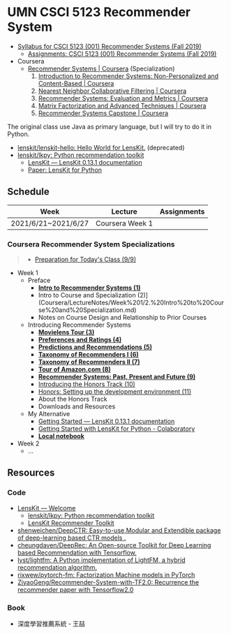 # UMN CSCI 5123 Recommender System

* [Syllabus for CSCI 5123 (001) Recommender Systems (Fall 2019)](https://canvas.umn.edu/courses/135116/assignments/syllabus)
  * [Assignments: CSCI 5123 (001) Recommender Systems (Fall 2019)](https://canvas.umn.edu/courses/135116/assignments)
* Coursera
  * [Recommender Systems | Coursera](https://www.coursera.org/specializations/recommender-systems) (Specialization)
    1. [Introduction to Recommender Systems: Non-Personalized and Content-Based | Coursera](https://www.coursera.org/learn/recommender-systems-introduction)
    2. [Nearest Neighbor Collaborative Filtering | Coursera](https://www.coursera.org/learn/collaborative-filtering)
    3. [Recommender Systems: Evaluation and Metrics | Coursera](https://www.coursera.org/learn/recommender-metrics)
    4. [Matrix Factorization and Advanced Techniques | Coursera](https://www.coursera.org/learn/matrix-factorization)
    5. [Recommender Systems Capstone | Coursera](https://www.coursera.org/learn/recommeder-systems-capstone)

The original class use Java as primary language, but I will try to do it in Python.

* [lenskit/lenskit-hello: Hello World for LensKit.](https://github.com/lenskit/lenskit-hello) (deprecated)
* [lenskit/lkpy: Python recommendation toolkit](https://github.com/lenskit/lkpy)
  * [LensKit — LensKit 0.13.1 documentation](https://lkpy.readthedocs.io/en/stable/)
  * [Paper: LensKit for Python](https://arxiv.org/pdf/1809.03125.pdf)

## Schedule

| Week                | Lecture         | Assignments |
| ------------------- | --------------- | ----------- |
| 2021/6/21~2021/6/27 | Coursera Week 1 |             |

### Coursera Recommender System Specializations

> * [Preparation for Today's Class (9/9)](https://canvas.umn.edu/courses/135116/assignments/775192)

* Week 1
  * Preface
    * [**Intro to Recommender Systems (1)**](Coursera/LectureNotes/Week%201/1.%20Intro%20to%20Recommender%20Systems.md)
    * Intro to Course and Specialization (2)](Coursera/LectureNotes/Week%201/2.%20Intro%20to%20Course%20and%20Specialization.md)
    * Notes on Course Design and Relationship to Prior Courses
  * Introducing Recommender Systems
    * [**Movielens Tour (3)**](Coursera/LectureNotes/Week%201/3.%20Movielens%20Tour.md)
    * [**Preferences and Ratings (4)**](Coursera/LectureNotes/Week%201/4.%20Preferences%20and%20Ratings.md)
    * [**Predictions and Recommendations (5)**](Coursera/LectureNotes/Week%201/5.%20Predictions%20and%20Recommendations.md)
    * [**Taxonomy of Recommenders I (6)**](Coursera/LectureNotes/Week%201/6%20&%207.%20Taxonomy%20of%20Recommenders.md)
    * [**Taxonomy of Recommenders II (7)**](Coursera/LectureNotes/Week%201/6%20&%207.%20Taxonomy%20of%20Recommenders.md)
    * [**Tour of Amazon.com (8)**](Coursera/LectureNotes/Week%201/8.%20Tour%20of%20Amazon.md)
    * [**Recommender Systems: Past, Present and Future (9)**](Coursera/LectureNotes/Week%201/9.%20Recommender%20Systems%20-%20Past,%20Present,%20and%20Future.md)
    * [Introducing the Honors Track (10)](Coursera/LectureNotes/Week%201/10.%20Introducing%20the%20Honors%20Track.md)
    * [Honors: Setting up the development environment (11)](Coursera/HonersTrack/Week%201/11.%20Setting%20up%20the%20development%20environment.md)
    * About the Honors Track
    * Downloads and Resources
  * My Alternative
    * [Getting Started — LensKit 0.13.1 documentation](https://lkpy.readthedocs.io/en/stable/GettingStarted.html)
    * [Getting Started with LensKit for Python - Colaboratory](https://colab.research.google.com/drive/1ym040cKkQf85epu80VtIkMXy3LpfYQky?usp=sharing)
    * [**Local notebook**](Coursera/HonersTrack/Week%201/Getting_Started_with_LensKit_for_Python.ipynb)
* Week 2
  * ...

## Resources

### Code

* [LensKit — Welcome](https://lenskit.org/)
  * [lenskit/lkpy: Python recommendation toolkit](https://github.com/lenskit/lkpy)
  * [LensKit Recommender Toolkit](https://java.lenskit.org/)
* [shenweichen/DeepCTR: Easy-to-use,Modular and Extendible package of deep-learning based CTR models .](https://github.com/shenweichen/DeepCTR)
* [cheungdaven/DeepRec: An Open-source Toolkit for Deep Learning based Recommendation with Tensorflow.](https://github.com/cheungdaven/DeepRec)
* [lyst/lightfm: A Python implementation of LightFM, a hybrid recommendation algorithm.](https://github.com/lyst/lightfm)
* [rixwew/pytorch-fm: Factorization Machine models in PyTorch](https://github.com/rixwew/pytorch-fm)
* [ZiyaoGeng/Recommender-System-with-TF2.0: Recurrence the recommender paper with Tensorflow2.0](https://github.com/ZiyaoGeng/Recommender-System-with-TF2.0)

### Book

* 深度學習推薦系統 - 王喆
